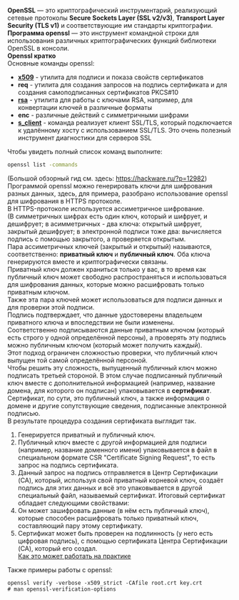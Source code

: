 **OpenSSL** — это криптографический инструментарий, реализующий сетевые протоколы **Secure Sockets Layer (SSL v2/v3)**, **Transport Layer Security (TLS v1)** и соответствующие им стандарты криптографии.<br>
**Программа openssl** — это инструмент командной строки для использования различных криптографических функций библиотеки OpenSSL в консоли.<br>
**Openssl кратко**<br>
Основные команды openssl:
* [**x509**](x509.md) - утилита для подписи и показа свойств сертификатов
* **req** - утилита для создания запросов на подпись сертификата и для создания самоподписанных сертификатов PKCS#10
* [**rsa**](rsa.md) - утилита для работы с ключами RSA, например, для конвертации ключей в различные форматы
* **enc** - различные действий с симметричными шифрами
* [**s\_client**](s_client.md) - команда реализует клиент SSL/TLS, который подключается к удалённому хосту с использованием SSL/TLS. Это очень полезный инструмент диагностики для серверов SSL

Чтобы увидеть полный список команд выполните:
```bash
openssl list -commands
```
(Большой обзорный гид см. здесь: https://hackware.ru/?p=12982)<br>
Программой openssl можно генерировать ключи для шифрования разных данных,  здесь, для примера, разобрано использование openssl для шифрования в HTTPS протоколе.<br>
В HTTPS-протоколе используется ассиметричное шифрование.<br>
(В симметричных шифрах есть один ключ, который и шифрует, и дешифрует;
в асимметричных - два ключа: открытый шифрует, закрытый дешифрует;
в электронной подписи тоже два: вычисляется подпись с помощью закрытого, а проверяется открытым.<br>
Пара ассиметричных ключей (закрытый и открытый) называются, соответственно:
**приватный ключ** и **публичный ключ**. Оба ключа генерируются вместе и криптографически связаны.<br>
Приватный ключ должен храниться только у вас, в то время как публичный ключ может свободно распространяться и использоваться для шифрования данных, которые можно расшифровать только приватным ключом.<br>
Также эта пара ключей может использоваться для подписи данных и для проверки этой подписи.<br>
Подпись подтверждает, что данные удостоверены владельцем приватного ключа и впоследствии не были изменены.<br>
Соответственно подписываются данные приватным ключом (который есть строго у одной определённой персоны), а проверять эту подпись можно публичным ключом (который может получить каждый).<br>
Этот подход ограничен сложностью проверки, что публичный ключ выпущен той самой определённой персоной.<br>
Чтобы решить эту сложность, выпущенный публичный ключ можно подписать третьей стороной. В этом случае подписанный публичный ключ вместе с дополнительной информацией (например, название домена, для которого он подписан) упаковывается в **сертификат**.<br>
Сертификат, по сути, это публичный ключ, а также информация о домене и другие сопутствующие сведения, подписанные электронной подписью.<br>
В результате процедура создания сертификата выглядит так.<br>
1. Генерируется приватный и публичный ключ.
2. Публичный ключ вместе с другой информацией для подписи (например, название доменного имени) упаковывается в файл в специальном формате CSR "Certificate Signing Request", то есть запрос на подпись сертификата.
3. Данный запрос на подпись отправляется в Центр Сертификации (CA), который, используя свой приватный корневой ключ, создаёт подпись для этих данных и всё это упаковывается в другой специальный файл, называемый сертификат.
Итоговый сертификат обладает следующими свойствами:
1. Он может зашифровать данные (в нём есть публичный ключ), которые способен расшифровать только приватный ключ, составляющий пару этому сертификату.
2. Сертификат может быть проверен на подлинность (у него есть цифровая подпись), с помощью сертификата Центра Сертификации (CA), который его создал.<br>
[Как это может работать на практике](kafka_connect_with_tls.md)

Также примеры работы с openssl:
```
openssl verify -verbose -x509_strict -CAfile root.crt key.crt
# man openssl-verification-options
```

